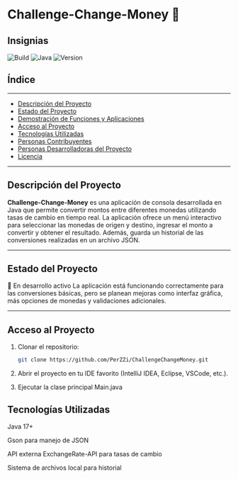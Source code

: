 # Challenge-Change-Money 💱

## Insignias

![Build](https://img.shields.io/badge/build-passing-brightgreen)
![Java](https://img.shields.io/badge/language-Java-red)
![Version](https://img.shields.io/badge/version-1.0.0-blueviolet)

## Índice
---
- [Descripción del Proyecto](#descripción-del-proyecto)
- [Estado del Proyecto](#estado-del-proyecto)
- [Demostración de Funciones y Aplicaciones](#demostración-de-funciones-y-aplicaciones)
- [Acceso al Proyecto](#acceso-al-proyecto)
- [Tecnologías Utilizadas](#tecnologías-utilizadas)
- [Personas Contribuyentes](#personas-contribuyentes)
- [Personas Desarrolladoras del Proyecto](#personas-desarrolladoras-del-proyecto)
- [Licencia](#licencia)
  
---

## Descripción del Proyecto

**Challenge-Change-Money** es una aplicación de consola desarrollada en Java que permite convertir montos entre diferentes monedas utilizando tasas de cambio en tiempo real.
La aplicación ofrece un menú interactivo para seleccionar las monedas de origen y destino, ingresar el monto a convertir y obtener el resultado.
Además, guarda un historial de las conversiones realizadas en un archivo JSON.

---

## Estado del Proyecto

🚧 En desarrollo activo
La aplicación está funcionando correctamente para las conversiones básicas, pero se planean mejoras como interfaz gráfica, más opciones de monedas y validaciones adicionales.

---

## Acceso al Proyecto

1. Clonar el repositorio:
      ```bash
   git clone https://github.com/PerZZi/ChallengeChangeMoney.git
      
2. Abrir el proyecto en tu IDE favorito (IntelliJ IDEA, Eclipse, VSCode, etc.).
   
3. Ejecutar la clase principal Main.java

## Tecnologías Utilizadas

Java 17+

Gson para manejo de JSON

API externa ExchangeRate-API para tasas de cambio

Sistema de archivos local para historial


